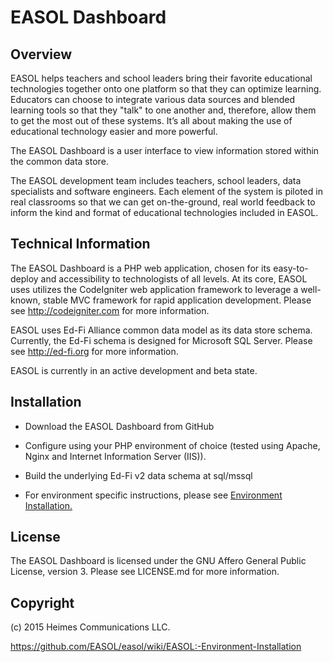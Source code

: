 # EASOL Dashboard

## Overview

EASOL helps teachers and school leaders bring their favorite educational technologies together onto one platform so that they can optimize learning. Educators can choose to integrate various data sources and blended learning tools so that they "talk" to one another and, therefore, allow them to get the most out of these systems. It’s all about making the use of educational technology easier and more powerful.

The EASOL Dashboard is a user interface to view information stored within the common data store.

The EASOL development team includes teachers, school leaders, data specialists and software engineers. Each element of the system is piloted in real classrooms so that we can get on-the-ground, real world feedback to inform the kind and format of educational technologies included in EASOL.

## Technical Information

The EASOL Dashboard is a PHP web application, chosen for its easy-to-deploy and accessibility to technologists of all levels.  At its core, EASOL uses utilizes the CodeIgniter web application framework to leverage a well-known, stable MVC framework for rapid application development.  Please see http://codeigniter.com for more information.

EASOL uses Ed-Fi Alliance common data model as its data store schema.  Currently, the Ed-Fi schema is designed for Microsoft SQL Server.  Please see http://ed-fi.org for more information.

EASOL is currently in an active development and beta state.

## Installation

* Download the EASOL Dashboard from GitHub

* Configure using your PHP environment of choice (tested using Apache, Nginx and Internet Information Server (IIS)).

* Build the underlying Ed-Fi v2 data schema at sql/mssql

* For environment specific instructions, please see [Environment Installation.](https://github.com/EASOL/easol/wiki/EASOL:-Environment-Installation)

## License

The EASOL Dashboard is licensed under the GNU Affero General Public License, version 3.  Please see LICENSE.md for more information.

## Copyright

(c) 2015 Heimes Communications LLC.

https://github.com/EASOL/easol/wiki/EASOL:-Environment-Installation